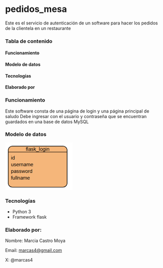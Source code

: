 # pedidos_mesa
Este es el servicio de autenticación de un software para hacer los pedidos de la clientela en un restaurante


### Tabla de contenido

#### Funcionamiento
#### Modelo de datos
#### Tecnologías
#### Elaborado por


### Funcionamiento

Este software consta de una página de login y una página principal de saludo
Debe ingresar con el usuario y contraseña que se encuentran guardados en una base de datos MySQL


### Modelo de datos

![Modelo de datos](modeloDatos.png?raw=true)

### Tecnologías

- Python 3
- Framework flask


### Elaborado por:

Nombre: Marcia Castro Moya

Email: marcas4@gmail.com

X: @marcas4


